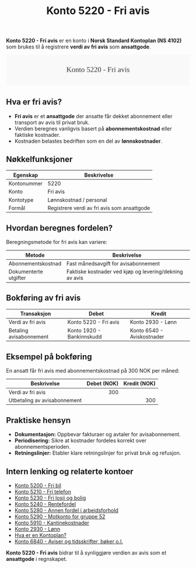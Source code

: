 ﻿---
title: "Konto 5220 - Fri avis"
seoTitle: "5220-fri-avis"
description: '**Konto 5220 - Fri avis** er en konto i **Norsk Standard Kontoplan (NS 4102)** som brukes til å registrere **verdi av fri avis** som **ansattgode**.'
---

**Konto 5220 - Fri avis** er en konto i **Norsk Standard Kontoplan (NS 4102)** som brukes til å registrere **verdi av fri avis** som **ansattgode**.

![Illustrasjon av konto 5220 Fri avis](5220-fri-avis-image.svg)

## Hva er fri avis?

* **Fri avis** er et **ansattgode** der ansatte får dekket abonnement eller transport av avis til privat bruk.
* Verdien beregnes vanligvis basert på **abonnementskostnad** eller faktiske kostnader.
* Kostnaden belastes bedriften som en del av **lønnskostnader**.

## Nøkkelfunksjoner

| Egenskap      | Beskrivelse                                              |
|---------------|----------------------------------------------------------|
| Kontonummer   | 5220                                                     |
| Konto         | Fri avis                                                 |
| Kontotype     | Lønnskostnad / personal                                  |
| Formål        | Registrere verdi av fri avis som ansattgode              |

## Hvordan beregnes fordelen?

Beregningsmetode for fri avis kan variere:

| Metode               | Beskrivelse                                                      |
|----------------------|------------------------------------------------------------------|
| Abonnementskostnad   | Fast månedsavgift for avisabonnement                             |
| Dokumenterte utgifter| Faktiske kostnader ved kjøp og levering/dekning av avis          |

## Bokføring av fri avis

| Transaksjon               | Debet                     | Kredit                        |
|---------------------------|---------------------------|-------------------------------|
| Verdi av fri avis         | Konto 5220 - Fri avis     | Konto 2930 - Lønn             |
| Betaling avisabonnement   | Konto 1920 - Bankinnskudd | Konto 6540 - Aviskostnader    |

## Eksempel på bokføring

En ansatt får fri avis med abonnementskostnad på 300 NOK per måned:

| Beskrivelse                 | Debet (NOK) | Kredit (NOK) |
|-----------------------------|------------:|-------------:|
| Verdi av fri avis           |         300 |              |
| Utbetaling av avisabonnement|            |           300 |

## Praktiske hensyn

* **Dokumentasjon:** Oppbevar fakturaer og avtaler for avisabonnement.
* **Periodisering:** Sikre at kostnader fordeles korrekt over abonnementsperioden.
* **Retningslinjer:** Etabler klare retningslinjer for privat bruk og refusjon.

## Intern lenking og relaterte kontoer

* [Konto 5200 - Fri bil](/blogs/kontoplan/5200-fri-bil "Konto 5200 - Fri bil: Regnskapsføring av firmabil som ansattgode i Norsk kontoplan")
* [Konto 5210 - Fri telefon](/blogs/kontoplan/5210-fri-telefon "Konto 5210 - Fri telefon: Regnskapsføring av fri telefon som ansattgode i Norsk kontoplan")
* [Konto 5230 - Fri losji og bolig](/blogs/kontoplan/5230-fri-losji-og-bolig "Konto 5230 - Fri losji og bolig: Regnskapsføring av fri losji og bolig som ansattgode i Norsk kontoplan")
* [Konto 5240 - Rentefordel](/blogs/kontoplan/5240-rentefordel "Konto 5240 - Rentefordel: Regnskapsføring av rentefordel som ansattgode i Norsk kontoplan")
* [Konto 5280 - Annen fordel i arbeidsforhold](/blogs/kontoplan/5280-annen-fordel-i-arbeidsforhold "Konto 5280 - Annen fordel i arbeidsforhold: Regnskapsføring av øvrige ansattfordeler i Norsk kontoplan")
* [Konto 5290 - Motkonto for gruppe 52](/blogs/kontoplan/5290-motkonto-for-gruppe-52 "Konto 5290 - Motkonto for gruppe 52: Regnskapsføring av motkonto for gruppe 52 ansattgoder i Norsk kontoplan")
* [Konto 5910 - Kantinekostnader](/blogs/kontoplan/5910-kantinekostnader "Konto 5910 - Kantinekostnader")
* [Konto 2930 - Lønn](/blogs/kontoplan/2930-lonn "Konto 2930 - Lønn")
* [Hva er en Kontoplan?](/blogs/regnskap/hva-er-kontoplan "Hva er en Kontoplan? Komplett Guide til Kontoplaner i Norsk Regnskap")
* [Konto 6840 - Aviser og tidsskrifter, bøker o.l.](/blogs/kontoplan/6840-aviser-og-tidsskrifter-boker-o-l "Konto 6840 - Aviser og tidsskrifter, bøker o.l.: Kostnader til aviser, tidsskrifter og bøker")

**Konto 5220 - Fri avis** bidrar til å synliggjøre verdien av avis som et **ansattgode** i regnskapet.






